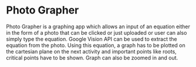 # Photo Grapher
Photo Grapher is a graphing app which allows an input of an equation either in the form of a photo that can be clicked or just  uploaded or user can also simply type the equation. Google Vision API can be used to extract the equation from the photo. Using this equation, a graph has to be plotted on the cartesian plane on the next activity and important points like roots, critical points have to be shown. Graph can also be zoomed in and out.
